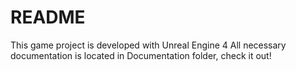 # README

This game project is developed with Unreal Engine 4
All necessary documentation is located in Documentation folder, check it out!
